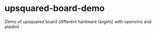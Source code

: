 # upsquared-board-demo
Demo of upsquared board (different hardware targets) with openvino and plaidml
